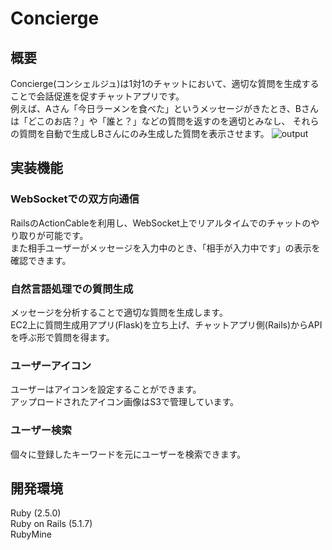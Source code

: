 # Concierge

## 概要

Concierge(コンシェルジュ)は1対1のチャットにおいて、適切な質問を生成することで会話促進を促すチャットアプリです。  
例えば、Aさん「今日ラーメンを食べた」というメッセージがきたとき、Bさんは「どこのお店？」や「誰と？」などの質問を返すのを適切とみなし、
それらの質問を自動で生成しBさんにのみ生成した質問を表示させます。
![output](https://user-images.githubusercontent.com/31591102/67262923-64f35b80-f4e1-11e9-8b63-eec4e0ac58a1.gif)

## 実装機能

### WebSocketでの双方向通信

RailsのActionCableを利用し、WebSocket上でリアルタイムでのチャットのやり取りが可能です。  
また相手ユーザーがメッセージを入力中のとき、「相手が入力中です」の表示を確認できます。

### 自然言語処理での質問生成

メッセージを分析することで適切な質問を生成します。  
EC2上に質問生成用アプリ(Flask)を立ち上げ、チャットアプリ側(Rails)からAPIを呼ぶ形で質問を得ます。

### ユーザーアイコン

ユーザーはアイコンを設定することができます。  
アップロードされたアイコン画像はS3で管理しています。

### ユーザー検索

個々に登録したキーワードを元にユーザーを検索できます。

## 開発環境

Ruby (2.5.0)  
Ruby on Rails (5.1.7)  
RubyMine

